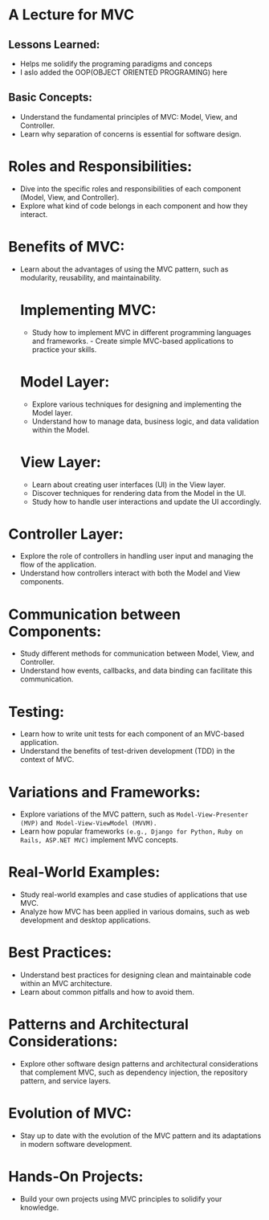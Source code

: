 # A Lecture for MVC
   
## Lessons Learned:
- Helps me solidify the programing paradigms and conceps
- I aslo added the OOP(OBJECT ORIENTED PROGRAMING) here 
## Basic Concepts: 
- Understand the fundamental principles of MVC: Model, View, and Controller.
-  Learn why separation of concerns is essential for software design.
 # Roles and Responsibilities:
 - Dive into the specific roles and responsibilities of each component (Model, View, and Controller).
 -  Explore what kind of code belongs in each component and how they interact.
# Benefits of MVC: 
- Learn about the advantages of using the MVC pattern, such as modularity, reusability, and maintainability.

   # Implementing MVC:
     - Study how to implement MVC in different programming languages and frameworks.
      -  Create simple MVC-based applications to practice your skills.
  # Model Layer:
  - Explore various techniques for designing and implementing the Model layer.
  -   Understand how to manage data, business logic, and data validation within the Model.

    # View Layer:
  -  Learn about creating user interfaces (UI) in the View layer.
  -   Discover techniques for rendering data from the Model in the UI.
  -    Study how to handle user interactions and update the UI accordingly.

# Controller Layer:
 - Explore the role of controllers in handling user input and managing the flow of the application.
 -  Understand how controllers interact with both the Model and View components.

 # Communication between Components: 
  - Study different methods for communication between Model, View, and Controller.
  -  Understand how events, callbacks, and data binding can facilitate this communication.

# Testing:  
- Learn how to write unit tests for each component of an MVC-based application.
-  Understand the benefits of test-driven development (TDD) in the context of MVC.

 # Variations and Frameworks: 
 - Explore variations of the MVC pattern, such as `Model-View-Presenter (MVP)` and` Model-View-ViewModel (MVVM).` 
 - Learn how popular frameworks `(e.g., Django for Python,` `Ruby on Rails, ASP.NET MVC)` implement MVC concepts.

 # Real-World Examples: 
 - Study real-world examples and case studies of applications that use MVC.
 - Analyze how MVC has been applied in various domains, such as web development and desktop applications.

 # Best Practices: 
 - Understand best practices for designing clean and maintainable code within an MVC architecture.
 -  Learn about common pitfalls and how to avoid them.

   # Patterns and Architectural Considerations:
   - Explore other software design patterns and architectural considerations that complement MVC, such as dependency injection, the repository pattern, and service layers.

 # Evolution of MVC:
 - Stay up to date with the evolution of the MVC pattern and its adaptations in modern software development.

 # Hands-On Projects:
 - Build your own projects using MVC principles to solidify your knowledge.



